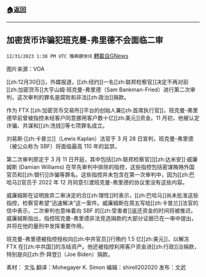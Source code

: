 ###  [:house:返回](README.md)
---


## 加密货币诈骗犯班克曼-弗里德不会面临二审
`12/31/2023 1:38 PM UTC 雅典娜快讯` [轉載自GNews](https://gnews.org/articles/2170029)

图片来源：VOA

[[zh:12月30日]]，外媒报道，[[zh:纽约]]一名[[zh:联邦检察官]]决定不再对前[[zh:加密货币]]大亨山姆·班克曼-弗里德（Sam Bankman-Fried）进行第二次审判，这次审判的罪名是腐败和非法[[zh:政治]]捐款。 

作为 FTX [[zh:加密货币交易所]]平台的创始人兼[[zh:首席执行官]]，班克曼-弗里德早前曾被指控未经客户同意挪用客户数十亿[[zh:美元]]资金。11 月初，他被认定诈骗、共谋和[[zh:洗钱]]等七项罪名成立。

刘易斯·[[zh:卡普兰]]（Lewis Kaplan）法官于 3 月 28 日宣判，班克曼-弗里德（被公众称为 SBF）将面临最高 110 年的监禁。

第二次审判原定于 3 月 11 日开庭，其中包括[[zh:联邦检察官]][[zh:达米安]]·威廉姆斯 (Damian Williams) 在早先审判中排除的指控，这些指控包括密谋贿赂外国官员和[[zh:银行]]诈骗等罪名。这些指控并未包含在第一次审判中，因为[[zh:巴哈马]]官员于 2022 年 12 月同意引渡班克曼-弗里德的协议里没有这些内容。

威廉姆斯在证明放弃二审决定的合[[zh:理性]]时表示，[[zh:巴哈马]]尚未批准这些指控，检察官希望“迅速解决”这一案件。威廉姆斯在周五写给[[zh:卡普兰]]法官的信中表示，二次审判也意味着向 SBF 的[[zh:受害者]]返还资金的时间将被推迟。威廉姆斯指出，指控班克曼-弗里德非法竞选捐款的大部分证据已在一审中提出，并将在他的量刑中发挥重要作用。

班克曼-弗里德被指控授权向[[zh:中共官员]]行贿约 1.5 亿[[zh:美元]]，以解冻 FTX 在[[zh:中共国]]的冻结资产。他还被指控利用客户资金进[[zh:行政]]治捐款，特别是向[[zh:乔·拜登]]（Joe Biden）捐款。

素材： 文泓
翻译：Mohegayer K. Simon
编辑：shirell202020
发布：文武
